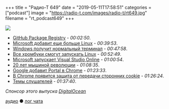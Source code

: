 +++
title = "Радио-Т 649"
date = "2019-05-11T17:58:51"
categories = ["podcast"]
image = "https://radio-t.com/images/radio-t/rt649.jpg"
filename = "rt_podcast649"
+++

![](https://radio-t.com/images/radio-t/rt649.jpg)

- [GitHub Package Registry](https://github.blog/2019-05-10-introducing-github-package-registry/) - *00:02:50*.
- [Microsoft добавит еще больше Linux](https://www.wired.com/story/enemies-no-more-microsoft-brings-linux-kernel-windows/) - *00:39:53*.
- [Windows получит нормальный терминал](https://techcrunch.com/2019/05/06/windows-gets-a-new-terminal/?tpcc=ECFB2019) - *00:47:58*.
- [Все хромбуки смогут запускать Linux](https://www.zdnet.com/article/all-chromebooks-will-also-be-linux-laptops-going-forward/) - *00:52:49*.
- [Microsoft запускает Visual Studio Online](https://techcrunch.com/2019/05/06/microsoft-launches-visual-studio-online-an-online-code-editor/) - *01:00:54*.
- [20 лет мышиной революции](https://gizmodo.com/20-years-ago-microsoft-changed-how-we-mouse-forever-1834274151) - *01:08:35*.
- [Google добавит Portal в Chrome](https://www.zdnet.com/article/google-launches-portals-a-new-web-page-navigation-system-for-chrome/) - *01:23:33*.
- [В Chrome появится защита от передачи сторонних cookie](http://www.opennet.ru/opennews/art.shtml?num=50661) - *01:26:24*.
- [Темы слушателей](https://radio-t.com/p/2019/05/07/prep-649/) - *01:37:40*.

*Спонсор этого выпуска [DigitalOcean](https://www.digitalocean.com)*


[аудио](http://cdn.radio-t.com/rt_podcast649.mp3) ● [лог чата](http://chat.radio-t.com/logs/radio-t-649.html)
<audio src="http://cdn.radio-t.com/rt_podcast649.mp3" preload="none"></audio>
